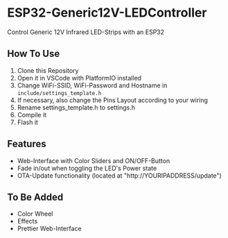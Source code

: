 # ESP32-Generic12V-LEDController
Control Generic 12V Infrared LED-Strips with an ESP32

## How To Use

1. Clone this Repository
2. Open it in VSCode with PlatformIO installed
3. Change WiFi-SSID, WiFi-Password and Hostname in `include/settings_template.h`
4. If necessary, also change the Pins Layout according to your wiring
4. Rename settings_template.h to settings.h
5. Compile it
6. Flash it

## Features

- Web-Interface with Color Sliders and ON/OFF-Button
- Fade in/out when toggling the LED's Power state
- OTA-Update functionality (located at "http://YOURIPADDRESS/update")

## To Be Added

- Color Wheel
- Effects
- Prettier Web-Interface
